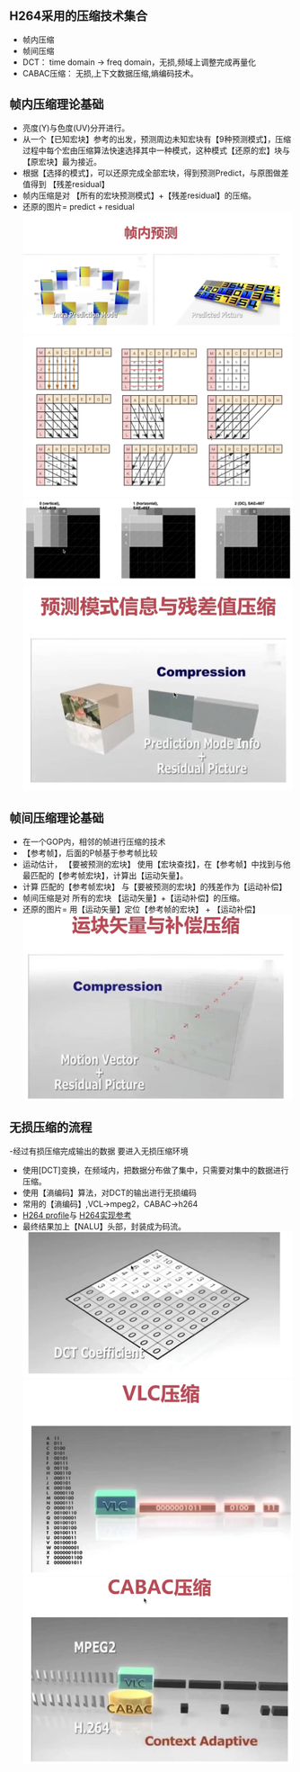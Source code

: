 ## H264采用的压缩技术集合
- 帧内压缩
- 帧间压缩
- DCT： time domain -> freq domain，无损,频域上调整完成再量化
- CABAC压缩： 无损,上下文数据压缩,熵编码技术。


## 帧内压缩理论基础

- 亮度(Y)与色度(UV)分开进行。
- 从一个【已知宏块】参考的出发，预测周边未知宏块有【9种预测模式】，压缩过程中每个宏由压缩算法快速选择其中一种模式，这种模式【还原的宏】块与【原宏块】最为接近。
- 根据【选择的模式】，可以还原完成全部宏块，得到预测Predict，与原图做差值得到 【残差residual】
- 帧内压缩是对 【所有的宏块预测模式】+【残差residual】的压缩。
- 还原的图片= predict + residual
![Alt text](imgs/compress0.png)
![Alt text](imgs/compress1.png)
![Alt text](imgs/compress2.png)
![Alt text](imgs/compress3.png)


## 帧间压缩理论基础
- 在一个GOP内，相邻的帧进行压缩的技术
- 【参考帧】，后面的P帧基于参考帧比较
- 运动估计， 【要被预测的宏块】 使用【宏块查找】，在【参考帧】中找到与他最匹配的【参考帧宏块】，计算出【运动矢量】。
-  计算 匹配的【参考帧宏块】 与【要被预测的宏块】的残差作为【运动补偿】
- 帧间压缩是对 所有的宏块 【运动矢量】+【运动补偿】的压缩。
- 还原的图片= 用【运动矢量】定位【参考帧的宏块】 + 【运动补偿】
![Alt text](imgs/compress6.png)


## 无损压缩的流程

-经过有损压缩完成输出的数据 要进入无损压缩环境
- 使用[DCT]变换，在频域内，把数据分布做了集中，只需要对集中的数据进行压缩。
- 使用【滳编码】算法，对DCT的输出进行无损编码
- 常用的【滳编码】,VCL->mpeg2，CABAC->h264
- [H264 profile](https://en.wikipedia.org/wiki/Advanced_Video_Coding#Feature_support_in_particular_profiles)与 [H264实现参考](https://en.wikipedia.org/wiki/Advanced_Video_Coding#Software_encoders)
- 最终结果加上【NALU】头部，封装成为码流。
![Alt text](imgs/dct.png)
![Alt text](imgs/vcl.png)
![Alt text](imgs/cabac.png)